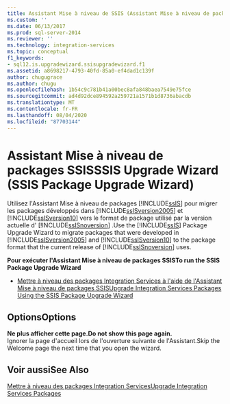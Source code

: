 ```yaml
---
title: Assistant Mise à niveau de SSIS (Assistant Mise à niveau de packages SSIS) | Microsoft Docs
ms.custom: ''
ms.date: 06/13/2017
ms.prod: sql-server-2014
ms.reviewer: ''
ms.technology: integration-services
ms.topic: conceptual
f1_keywords:
- sql12.is.upgradewizard.ssisupgradewizard.f1
ms.assetid: a8698217-4793-40fd-85a0-ef4dad1c139f
author: chugugrace
ms.author: chugu
ms.openlocfilehash: 1b54c9c781b41a00bec8afa848baea7549e75fce
ms.sourcegitcommit: ad4d92dce894592a259721a1571b1d8736abacdb
ms.translationtype: MT
ms.contentlocale: fr-FR
ms.lasthandoff: 08/04/2020
ms.locfileid: "87703144"
---
```

# <a name="ssis-upgrade-wizard-ssis-package-upgrade-wizard"></a><span data-ttu-id="2ee28-102">Assistant Mise à niveau de packages SSIS</span><span class="sxs-lookup"><span data-stu-id="2ee28-102">SSIS Upgrade Wizard (SSIS Package Upgrade Wizard)</span></span>
  <span data-ttu-id="2ee28-103">Utilisez l'Assistant Mise à niveau de packages [!INCLUDE[ssIS](../includes/ssis-md.md)] pour migrer les packages développés dans [!INCLUDE[ssISversion2005](../includes/ssisversion2005-md.md)] et [!INCLUDE[ssISversion10](../includes/ssisversion10-md.md)] vers le format de package utilisé par la version actuelle d' [!INCLUDE[ssISnoversion](../includes/ssisnoversion-md.md)] .</span><span class="sxs-lookup"><span data-stu-id="2ee28-103">Use the [!INCLUDE[ssIS](../includes/ssis-md.md)] Package Upgrade Wizard to migrate packages that were developed in [!INCLUDE[ssISversion2005](../includes/ssisversion2005-md.md)] and [!INCLUDE[ssISversion10](../includes/ssisversion10-md.md)] to the package format that the current release of [!INCLUDE[ssISnoversion](../includes/ssisnoversion-md.md)] uses.</span></span>  
  
 <span data-ttu-id="2ee28-104">**Pour exécuter l'Assistant Mise à niveau de packages SSIS**</span><span class="sxs-lookup"><span data-stu-id="2ee28-104">**To run the SSIS Package Upgrade Wizard**</span></span>  
  
-   [<span data-ttu-id="2ee28-105">Mettre à niveau des packages Integration Services à l'aide de l'Assistant Mise à niveau de packages SSIS</span><span class="sxs-lookup"><span data-stu-id="2ee28-105">Upgrade Integration Services Packages Using the SSIS Package Upgrade Wizard</span></span>](install-windows/upgrade-integration-services-packages-using-the-ssis-package-upgrade-wizard.md)  
  
## <a name="options"></a><span data-ttu-id="2ee28-106">Options</span><span class="sxs-lookup"><span data-stu-id="2ee28-106">Options</span></span>  
 <span data-ttu-id="2ee28-107">**Ne plus afficher cette page.**</span><span class="sxs-lookup"><span data-stu-id="2ee28-107">**Do not show this page again.**</span></span>  
 <span data-ttu-id="2ee28-108">Ignorer la page d'accueil lors de l'ouverture suivante de l'Assistant.</span><span class="sxs-lookup"><span data-stu-id="2ee28-108">Skip the Welcome page the next time that you open the wizard.</span></span>  
  
## <a name="see-also"></a><span data-ttu-id="2ee28-109">Voir aussi</span><span class="sxs-lookup"><span data-stu-id="2ee28-109">See Also</span></span>  
 [<span data-ttu-id="2ee28-110">Mettre à niveau des packages Integration Services</span><span class="sxs-lookup"><span data-stu-id="2ee28-110">Upgrade Integration Services Packages</span></span>](install-windows/upgrade-integration-services-packages.md)  
  
  
